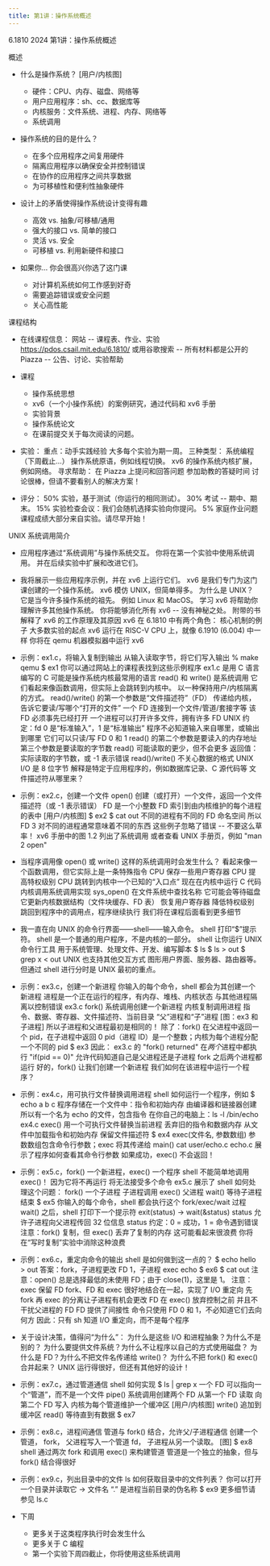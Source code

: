```yaml
---
title: 第1讲：操作系统概述
---
```

 
6.1810 2024 第1讲：操作系统概述

概述

* 什么是操作系统？
  [用户/内核图]
  - 硬件：CPU、内存、磁盘、网络等
  - 用户应用程序：sh、cc、数据库等
  - 内核服务：文件系统、进程、内存、网络等
  - 系统调用

* 操作系统的目的是什么？
  - 在多个应用程序之间复用硬件
  - 隔离应用程序以确保安全并控制错误
  - 在协作的应用程序之间共享数据
  - 为可移植性和便利性抽象硬件

* 设计上的矛盾使得操作系统设计变得有趣
  - 高效 vs. 抽象/可移植/通用
  - 强大的接口 vs. 简单的接口
  - 灵活 vs. 安全
  - 可移植 vs. 利用新硬件和接口

* 如果你... 你会很高兴你选了这门课
  * 对计算机系统如何工作感到好奇
  * 需要追踪错误或安全问题
  * 关心高性能

课程结构

* 在线课程信息：
  网站 -- 课程表、作业、实验
    https://pdos.csail.mit.edu/6.1810/
    或用谷歌搜索 -- 所有材料都是公开的
  Piazza -- 公告、讨论、实验帮助

* 课程
  * 操作系统思想
  * xv6（一个小操作系统）的案例研究，通过代码和 xv6 手册
  * 实验背景
  * 操作系统论文
  * 在课前提交关于每次阅读的问题。

* 实验：
  重点：动手实践经验
  大多每个实验为期一周。
  三种类型：
    系统编程（下周截止...）
    操作系统原语，例如线程切换。
    xv6 的操作系统内核扩展，例如网络。
  寻求帮助：
    在 Piazza 上提问和回答问题
    参加助教的答疑时间
  讨论很棒，但请不要看别人的解决方案！

* 评分：
  50% 实验，基于测试（你运行的相同测试）。
  30% 考试 -- 期中、期末。
  15% 实验检查会议：我们会随机选择实验向你提问。
  5% 家庭作业问题
  课程成绩大部分来自实验。请尽早开始！

UNIX 系统调用简介

* 应用程序通过“系统调用”与操作系统交互。
  你将在第一个实验中使用系统调用。
  并在后续实验中扩展和改进它们。

* 我将展示一些应用程序示例，并在 xv6 上运行它们。
  xv6 是我们专门为这门课创建的一个操作系统。
  xv6 模仿 UNIX，但简单得多。
  为什么是 UNIX？
    它是当今许多操作系统的祖先。
    例如 Linux 和 MacOS。
    学习 xv6 将帮助你理解许多其他操作系统。
  你将能够消化所有 xv6 -- 没有神秘之处。
    附带的书解释了 xv6 的工作原理及其原因
  xv6 在 6.1810 中有两个角色：
    核心机制的例子
    大多数实验的起点
  xv6 运行在 RISC-V CPU 上，就像 6.1910 (6.004) 中一样
  你将在 qemu 机器模拟器中运行 xv6

* 示例：ex1.c，将输入复制到输出
  从输入读取字节，将它们写入输出
  % make qemu
  $ ex1
  你可以通过网站上的课程表找到这些示例程序
  ex1.c 是用 C 语言编写的
    C 可能是操作系统内核最常用的语言
  read() 和 write() 是系统调用
    它们看起来像函数调用，但实际上会跳转到内核中。
    以一种保持用户/内核隔离的方式。
  read()/write() 的第一个参数是“文件描述符”（FD）
    传递给内核，告诉它要读/写哪个“打开的文件”
    一个 FD 连接到一个文件/管道/套接字等
    该 FD 必须事先已经打开
    一个进程可以打开许多文件，拥有许多 FD
  UNIX 约定：fd 0 是“标准输入”，1 是“标准输出”
    程序不必知道输入来自哪里，或输出到哪里
    它们可以只读/写 FD 0 和 1
  read() 的第二个参数是要读入的内存地址
  第三个参数是要读取的字节数
    read() 可能读取的更少，但不会更多
  返回值：实际读取的字节数，或 -1 表示错误
  read()/write() 不关心数据的格式
    UNIX I/O 是 8 位字节
    解释是特定于应用程序的，例如数据库记录、C 源代码等
  文件描述符从哪里来？

* 示例：ex2.c，创建一个文件
  open() 创建（或打开）一个文件，返回一个文件描述符（或 -1 表示错误）
  FD 是一个小整数
  FD 索引到由内核维护的每个进程的表中
  [用户/内核图]
  $ ex2
  $ cat out
  不同的进程有不同的 FD 命名空间
    所以 FD 3 对不同的进程通常意味着不同的东西
  这些例子忽略了错误 -- 不要这么草率！
  xv6 手册中的图 1.2 列出了系统调用
    或者查看 UNIX 手册页，例如 "man 2 open"

* 当程序调用像 open() 或 write() 这样的系统调用时会发生什么？
  看起来像一个函数调用，但它实际上是一条特殊指令
    CPU 保存一些用户寄存器
    CPU 提高特权级别
    CPU 跳转到内核中一个已知的“入口点”
  现在在内核中运行 C 代码
  内核调用系统调用实现
    sys_open() 在文件系统中查找名称
    它可能会等待磁盘
    它更新内核数据结构（文件块缓存、FD 表）
  恢复用户寄存器
  降低特权级别
  跳回到程序中的调用点，程序继续执行
  我们将在课程后面看到更多细节

* 我一直在向 UNIX 的命令行界面——shell——输入命令。
  shell 打印“$”提示符。
  shell 是一个普通的用户程序，不是内核的一部分。
  shell 让你运行 UNIX 命令行工具
    用于系统管理、处理文件、开发、编写脚本
    $ ls
    $ ls > out
    $ grep x < out
  UNIX 也支持其他交互方式
    图形用户界面、服务器、路由器等。
  但通过 shell 进行分时是 UNIX 最初的重点。

* 示例：ex3.c，创建一个新进程
  你输入的每个命令，shell 都会为其创建一个新进程
    进程是一个正在运行的程序，有内存、堆栈、内核状态
    与其他进程隔离以控制错误
  ex3.c
  fork() 系统调用创建一个新进程
  内核复制调用进程
    指令、数据、寄存器、文件描述符、当前目录
    “父”进程和“子”进程
  [图：ex3 和子进程]
  所以子进程和父进程最初是相同的！
    除了：fork() 在父进程中返回一个 pid，在子进程中返回 0
  pid（进程 ID）是一个整数；内核为每个进程分配一个不同的 pid
  $ ex3
  因此：
    ex3.c 的 "fork() returned" 在*两个*进程中都执行
    "if(pid == 0)" 允许代码知道自己是父进程还是子进程
    fork 之后两个进程都运行
  好的，fork() 让我们创建一个新进程
    我们如何在该进程中运行一个程序？

* 示例：ex4.c，用可执行文件替换调用进程
  shell 如何运行一个程序，例如
    $ echo a b c
  程序存储在一个文件中：指令和初始内存
    由编译器和链接器创建
  所以有一个名为 echo 的文件，包含指令
    在你自己的电脑上：ls -l /bin/echo
  ex4.c
  exec() 用一个可执行文件替换当前进程
    丢弃旧的指令和数据内存
    从文件中加载指令和初始内存
    保留文件描述符
  $ ex4
  exec(文件名, 参数数组)
    参数数组包含命令行参数；exec 将其传递给 main()
    cat user/echo.c
    echo.c 展示了程序如何查看其命令行参数
  如果成功，exec() 不会返回！

* 示例：ex5.c，fork() 一个新进程，exec() 一个程序
  shell 不能简单地调用 exec()！
    因为它将不再运行
    将无法接受多个命令
  ex5.c 展示了 shell 如何处理这个问题：
    fork() 一个子进程
    子进程调用 exec()
    父进程 wait() 等待子进程结束
  $ ex5
  你输入的每个命令，shell 都会执行这个 fork/exec/wait 过程
    wait() 之后，shell 打印下一个提示符
  exit(status) -> wait(&status)
    status 允许子进程向父进程传回 32 位信息
    status 约定：0 = 成功，1 = 命令遇到错误
  注意：fork() 复制，但 exec() 丢弃了复制的内存
    这可能看起来很浪费
    你将在“写时复制”实验中消除这种浪费

* 示例：ex6.c，重定向命令的输出
  shell 是如何做到这一点的？
    $ echo hello > out
  答案：fork，子进程更改 FD 1，子进程 exec echo
  $ ex6
  $ cat out
  注意：open() 总是选择最低的未使用 FD；由于 close(1)，这里是 1。
  注意：exec 保留 FD
  fork、FD 和 exec 很好地结合在一起，实现了 I/O 重定向
    先 fork 再 exec 的分离让子进程有机会更改 FD
      在 exec() 放弃控制之前
      并且不干扰父进程的 FD
  FD 提供了间接性
    命令只使用 FD 0 和 1，不必知道它们去向何方
  因此：只有 sh 知道 I/O 重定向，而不是每个程序

* 关于设计决策，值得问“为什么”：
  为什么是这些 I/O 和进程抽象？为什么不是别的？
  为什么要提供文件系统？为什么不让程序以自己的方式使用磁盘？
  为什么是 FD？为什么不把文件名传递给 write()？
  为什么不把 fork() 和 exec() 合并起来？
  UNIX 运行得很好，但还有其他好的设计！

* 示例：ex7.c，通过管道通信
  shell 如何实现
    $ ls | grep x
  一个 FD 可以指向一个“管道”，而不是一个文件
  pipe() 系统调用创建两个 FD
    从第一个 FD 读取
    向第二个 FD 写入
  内核为每个管道维护一个缓冲区
    [用户/内核图]
    write() 追加到缓冲区
    read() 等待直到有数据
  $ ex7

* 示例：ex8.c，进程间通信
  管道与 fork() 结合，允许父/子进程通信
    创建一个管道，
    fork，
    父进程写入一个管道 fd，
    子进程从另一个读取。
    [图]
  $ ex8
  shell 通过两次 fork 和调用 exec() 来构建管道
  管道是一个独立的抽象，但与 fork() 结合得很好

* 示例：ex9.c，列出目录中的文件
  ls 如何获取目录中的文件列表？
  你可以打开一个目录并读取它 -> 文件名
  “.” 是进程当前目录的伪名称
  $ ex9
  更多细节请参见 ls.c

* 下周
  - 更多关于这类程序执行时会发生什么
  - 更多关于 C 编程
  - 第一个实验下周四截止，你将使用这些系统调用
